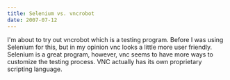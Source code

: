 ```yaml
---
title: Selenium vs. vncrobot
date: 2007-07-12
---
```

I'm about to try out vncrobot which is a testing program. Before I was using Selenium for this, but in my opinion vnc looks a little more user friendly. Selenium is a great program, however, vnc seems to have more ways to customize the testing process. VNC actually has its own proprietary scripting language.

